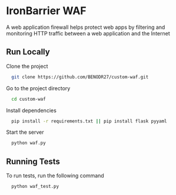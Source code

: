 # IronBarrier WAF

A web application firewall helps protect web apps by filtering and monitoring HTTP traffic between a web application and the Internet

## Run Locally

Clone the project

```bash
  git clone https://github.com/BENODR27/custom-waf.git
```

Go to the project directory

```bash
  cd custom-waf
```

Install dependencies

```bash
  pip install -r requirements.txt || pip install flask pyyaml

```

Start the server

```bash
  python waf.py
```

## Running Tests

To run tests, run the following command

```bash
  python waf_test.py
```
